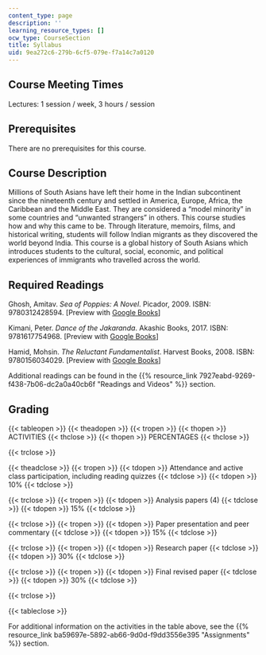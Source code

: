 ```yaml
---
content_type: page
description: ''
learning_resource_types: []
ocw_type: CourseSection
title: Syllabus
uid: 9ea272c6-279b-6cf5-079e-f7a14c7a0120
---
```


Course Meeting Times
--------------------

Lectures: 1 session / week, 3 hours / session

Prerequisites
-------------

There are no prerequisites for this course.

Course Description
------------------

Millions of South Asians have left their home in the Indian subcontinent since the nineteenth century and settled in America, Europe, Africa, the Caribbean and the Middle East. They are considered a “model minority” in some countries and “unwanted strangers” in others. This course studies how and why this came to be. Through literature, memoirs, films, and historical writing, students will follow Indian migrants as they discovered the world beyond India. This course is a global history of South Asians which introduces students to the cultural, social, economic, and political experiences of immigrants who travelled across the world.

Required Readings
-----------------

Ghosh, Amitav. _Sea of Poppies: A Novel_. Picador, 2009. ISBN: 9780312428594. \[Preview with [Google Books](https://books.google.com/books?id=pwIi9mhjgZ4C&pg=PAfrontcover#v=onepage&q&f=false)\]

Kimani, Peter. _Dance of the Jakaranda_. Akashic Books, 2017. ISBN: 9781617754968. \[Preview with [Google Books](https://books.google.com/books?id=hcH5DQAAQBAJ&pg=PAfrontcover#v=onepage&q&f=false)\]

Hamid, Mohsin. _The Reluctant Fundamentalist_. Harvest Books, 2008. ISBN: 9780156034029. \[Preview with [Google Books](https://books.google.com/books?id=acUQTlO713cC&pg=PAfrontcover#v=onepage&q&f=false)\]

Additional readings can be found in the {{% resource_link 7927eabd-9269-f438-7b06-dc2a0a40cb6f "Readings and Videos" %}} section.

Grading 
--------

{{< tableopen >}}
{{< theadopen >}}
{{< tropen >}}
{{< thopen >}}
ACTIVITIES
{{< thclose >}}
{{< thopen >}}
PERCENTAGES
{{< thclose >}}

{{< trclose >}}

{{< theadclose >}}
{{< tropen >}}
{{< tdopen >}}
Attendance and active class participation, including reading quizzes
{{< tdclose >}}
{{< tdopen >}}
10%
{{< tdclose >}}

{{< trclose >}}
{{< tropen >}}
{{< tdopen >}}
Analysis papers (4)
{{< tdclose >}}
{{< tdopen >}}
15%
{{< tdclose >}}

{{< trclose >}}
{{< tropen >}}
{{< tdopen >}}
Paper presentation and peer commentary
{{< tdclose >}}
{{< tdopen >}}
15%
{{< tdclose >}}

{{< trclose >}}
{{< tropen >}}
{{< tdopen >}}
Research paper
{{< tdclose >}}
{{< tdopen >}}
30%
{{< tdclose >}}

{{< trclose >}}
{{< tropen >}}
{{< tdopen >}}
Final revised paper
{{< tdclose >}}
{{< tdopen >}}
30%
{{< tdclose >}}

{{< trclose >}}

{{< tableclose >}}

For additional information on the activities in the table above, see the {{% resource_link ba59697e-5892-ab66-9d0d-f9dd3556e395 "Assignments" %}} section.